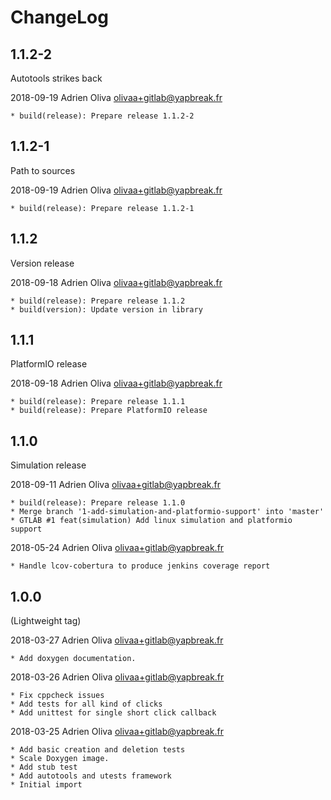 # ChangeLog


## 1.1.2-2

Autotools strikes back

2018-09-19	Adrien Oliva <olivaa+gitlab@yapbreak.fr>

	* build(release): Prepare release 1.1.2-2

## 1.1.2-1

Path to sources

2018-09-19	Adrien Oliva <olivaa+gitlab@yapbreak.fr>

	* build(release): Prepare release 1.1.2-1


## 1.1.2

Version release

2018-09-18	Adrien Oliva <olivaa+gitlab@yapbreak.fr>

	* build(release): Prepare release 1.1.2
	* build(version): Update version in library

## 1.1.1

PlatformIO release

2018-09-18	Adrien Oliva <olivaa+gitlab@yapbreak.fr>

	* build(release): Prepare release 1.1.1
	* build(release): Prepare PlatformIO release


## 1.1.0

Simulation release

2018-09-11	Adrien Oliva <olivaa+gitlab@yapbreak.fr>

	* build(release): Prepare release 1.1.0
	* Merge branch '1-add-simulation-and-platformio-support' into 'master'
	* GTLAB #1 feat(simulation) Add linux simulation and platformio support

2018-05-24	Adrien Oliva <olivaa+gitlab@yapbreak.fr>

	* Handle lcov-cobertura to produce jenkins coverage report


## 1.0.0

(Lightweight tag)

2018-03-27	Adrien Oliva <olivaa+gitlab@yapbreak.fr>

	* Add doxygen documentation.

2018-03-26	Adrien Oliva <olivaa+gitlab@yapbreak.fr>

	* Fix cppcheck issues
	* Add tests for all kind of clicks
	* Add unittest for single short click callback

2018-03-25	Adrien Oliva <olivaa+gitlab@yapbreak.fr>

	* Add basic creation and deletion tests
	* Scale Doxygen image.
	* Add stub test
	* Add autotools and utests framework
	* Initial import

